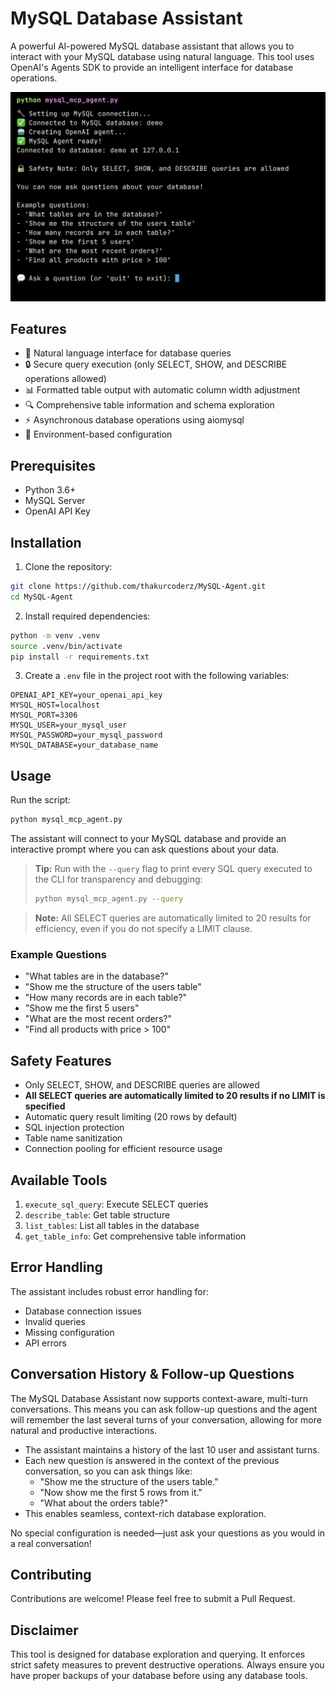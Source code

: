 # MySQL Database Assistant

A powerful AI-powered MySQL database assistant that allows you to interact with your MySQL database using natural language. This tool uses OpenAI's Agents SDK to provide an intelligent interface for database operations.

![MySQL Agent](/screenshots/init.png)

## Features

- 🤖 Natural language interface for database queries
- 🔒 Secure query execution (only SELECT, SHOW, and DESCRIBE operations allowed)
- 📊 Formatted table output with automatic column width adjustment
- 🔍 Comprehensive table information and schema exploration
- ⚡ Asynchronous database operations using aiomysql
- 🔐 Environment-based configuration

## Prerequisites

- Python 3.6+
- MySQL Server
- OpenAI API Key

## Installation

1. Clone the repository:
```bash
git clone https://github.com/thakurcoderz/MySQL-Agent.git
cd MySQL-Agent
```

2. Install required dependencies:
```bash
python -m venv .venv
source .venv/bin/activate
pip install -r requirements.txt
```

3. Create a `.env` file in the project root with the following variables:
```env
OPENAI_API_KEY=your_openai_api_key
MYSQL_HOST=localhost
MYSQL_PORT=3306
MYSQL_USER=your_mysql_user
MYSQL_PASSWORD=your_mysql_password
MYSQL_DATABASE=your_database_name
```

## Usage

Run the script:
```bash
python mysql_mcp_agent.py
```

The assistant will connect to your MySQL database and provide an interactive prompt where you can ask questions about your data.

> **Tip:** Run with the `--query` flag to print every SQL query executed to the CLI for transparency and debugging:
> ```bash
> python mysql_mcp_agent.py --query
> ```

> **Note:** All SELECT queries are automatically limited to 20 results for efficiency, even if you do not specify a LIMIT clause.

### Example Questions

- "What tables are in the database?"
- "Show me the structure of the users table"
- "How many records are in each table?"
- "Show me the first 5 users"
- "What are the most recent orders?"
- "Find all products with price > 100"

## Safety Features

- Only SELECT, SHOW, and DESCRIBE queries are allowed
- **All SELECT queries are automatically limited to 20 results if no LIMIT is specified**
- Automatic query result limiting (20 rows by default)
- SQL injection protection
- Table name sanitization
- Connection pooling for efficient resource usage

## Available Tools

1. `execute_sql_query`: Execute SELECT queries
2. `describe_table`: Get table structure
3. `list_tables`: List all tables in the database
4. `get_table_info`: Get comprehensive table information

## Error Handling

The assistant includes robust error handling for:
- Database connection issues
- Invalid queries
- Missing configuration
- API errors

## Conversation History & Follow-up Questions

The MySQL Database Assistant now supports context-aware, multi-turn conversations. This means you can ask follow-up questions and the agent will remember the last several turns of your conversation, allowing for more natural and productive interactions.

- The assistant maintains a history of the last 10 user and assistant turns.
- Each new question is answered in the context of the previous conversation, so you can ask things like:
  - "Show me the structure of the users table."
  - "Now show me the first 5 rows from it."
  - "What about the orders table?"
- This enables seamless, context-rich database exploration.

No special configuration is needed—just ask your questions as you would in a real conversation!

## Contributing

Contributions are welcome! Please feel free to submit a Pull Request.

## Disclaimer

This tool is designed for database exploration and querying. It enforces strict safety measures to prevent destructive operations. Always ensure you have proper backups of your database before using any database tools. 